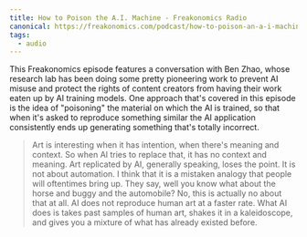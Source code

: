 ```yaml
---
title: How to Poison the A.I. Machine - Freakonomics Radio
canonical: https://freakonomics.com/podcast/how-to-poison-an-a-i-machine/
tags:
  - audio
---
```


This Freakonomics episode features a conversation with Ben Zhao, whose research lab has been doing some pretty pioneering work to prevent AI misuse and protect the rights of content creators from having their work eaten up by AI training models. One approach that's covered in this episode is the idea of "poisoning" the material on which the AI is trained, so that when it's asked to reproduce something similar the AI application consistently ends up generating something that's totally incorrect.

> Art is interesting when it has intention, when there's meaning and context. So when AI tries to replace that, it has no context and meaning. Art replicated by AI, generally speaking, loses the point. It is not about automation. I think that it is a mistaken analogy that people will oftentimes bring up. They say, well you know what about the horse and buggy and the automobile? No, this is actually no about that at all. AI does not reproduce human art at a faster rate. What AI does is takes past samples of human art, shakes it in a kaleidoscope, and gives you a mixture of what has already existed before.
